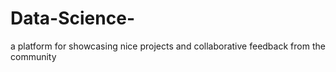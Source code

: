 # Data-Science-
a platform for showcasing nice projects and collaborative feedback from the community 
